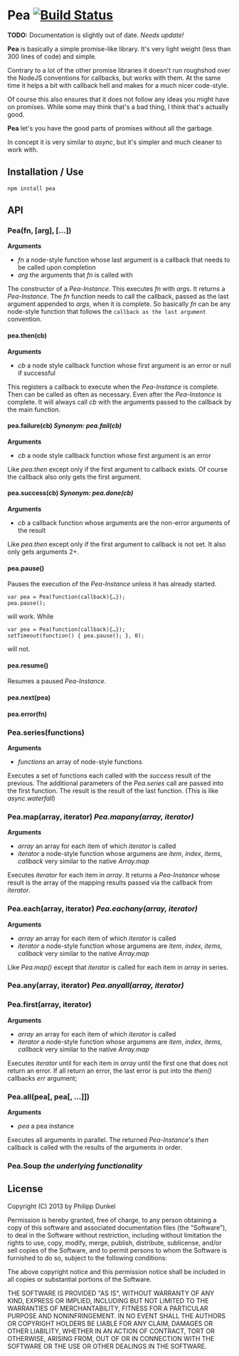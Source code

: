 # Pea [![Build Status](https://secure.travis-ci.org/phidelta/pea.png)](http://travis-ci.org/#!/phidelta/pea)

**TODO:** Documentation is slightly out of date. *Needs update!*

**Pea** is basically a simple promise-like library. It's very light weight (less than 300 lines of code) and simple.

Contrary to a lot of the other promise libraries it doesn't run roughshod over the NodeJS conventions for callbacks, but works with them. At the same time it helps a bit with callback hell and makes for a much nicer code-style.

Of course this also ensures that it does not follow any ideas you might have on promises. While some may think that's a bad thing, I think that's actually good.

**Pea** let's you have the good parts of promises without all the garbage.

In concept it is very similar to *async*, but it's simpler and much cleaner to work with.

## Installation / Use

    npm install pea

## API

### Pea(fn, [arg], […])

**Arguments**

 * *fn* a node-style function whose last argument is a callback that needs to be called upon completion
 * *arg* the arguments that *fn* is called with

The constructor of a *Pea-Instance*. This executes *fn* with *arg*s. It returns a *Pea-Instance*. The *fn* function needs to call the callback, passed as the last argument appended to *args*, when it is complete. So basically *fn* can be any node-style function that follows the `callback as the last argument` convention.

#### pea.then(cb)

**Arguments**

 * *cb* a node style callback function whose first argument is an error or null if successful

This registers a callback to execute when the *Pea-Instance* is complete. Then can be called as often as necessary. Even after the *Pea-Instance* is complete. It will always call *cb* with the arguments passed to the callback by the main function.

#### pea.failure(cb) *Synonym: pea.fail(cb)*

**Arguments**

 * *cb* a node style callback function whose first argument is an error

Like *pea.then* except only if the first argument to callback exists. Of course the callback also only gets the first argument.

#### pea.success(cb) *Synonym: pea.done(cb)*

**Arguments**

 * *cb* a callback function whose arguments are the non-error arguments of the result

Like *pea.then* except only if the first argument to callback is not set. It also only gets arguments 2+.

#### pea.pause()

Pauses the execution of the *Pea-Instance* unless it has already started.

    var pea = Pea(function(callback){…});
    pea.pause();

will work. While

    var pea = Pea(function(callback){…});
    setTimeout(function() { pea.pause(); }, 0);

will not.

#### pea.resume()

Resumes a paused *Pea-Instance*.

#### pea.next(pea)
#### pea.error(fn)

### Pea.series(functions)

**Arguments**

 * *functions* an array of node-style functions

Executes a set of functions each called with the *success* result of the previous. The additional parameters of the *Pea.series* call are passed into the first function. The result is the result of the last function. (This is like *async.waterfall*)

### Pea.map(array, iterator) *Pea.mapany(array, iterator)*

**Arguments**

 * *array* an array for each item of which *iterator* is called
 * *iterator* a node-style function whose argumens are *item*, *index*, *items*, *callback* very similar to the native *Array.map*

Executes *iterator* for each item in *array*. It returns a *Pea-Instance* whose result is the array of the mapping results passed via the callback from *iterator*.

### Pea.each(array, iterator) *Pea.eachany(array, iterator)*


**Arguments**

 * *array* an array for each item of which *iterator* is called
 * *iterator* a node-style function whose argumens are *item*, *index*, *items*, *callback* very similar to the native *Array.map*

Like *Pea.map()* except that *iterator* is called for each item in *array* in series.

### Pea.any(array, iterator) *Pea.anyall(array, iterator)*

### Pea.first(array, iterator)

**Arguments**

 * *array* an array for each item of which *iterator* is called
 * *iterator* a node-style function whose argumens are *item*, *index*, *items*, *callback* very similar to the native *Array.map*

Executes *iterator* until for each item in *array* until the first one that does not return an error. If all return an error, the last error is put into the *then()* callbacks *err* argument;

### Pea.all(pea[, pea[, …]])

**Arguments**

 * *pea* a pea instance

Executes all arguments in parallel. The returned *Pea-Instance*'s *then* callback is called with the results of the arguments in order.

### Pea.Soup *the underlying functionality*

## License

Copyright (C) 2013 by Philipp Dunkel

Permission is hereby granted, free of charge, to any person obtaining a copy of this software and associated documentation files (the "Software"), to deal in the Software without restriction, including without limitation the rights to use, copy, modify, merge, publish, distribute, sublicense, and/or sell copies of the Software, and to permit persons to whom the Software is furnished to do so, subject to the following conditions:

The above copyright notice and this permission notice shall be included in all copies or substantial portions of the Software.

THE SOFTWARE IS PROVIDED "AS IS", WITHOUT WARRANTY OF ANY KIND, EXPRESS OR IMPLIED, INCLUDING BUT NOT LIMITED TO THE WARRANTIES OF MERCHANTABILITY, FITNESS FOR A PARTICULAR PURPOSE AND NONINFRINGEMENT. IN NO EVENT SHALL THE AUTHORS OR COPYRIGHT HOLDERS BE LIABLE FOR ANY CLAIM, DAMAGES OR OTHER LIABILITY, WHETHER IN AN ACTION OF CONTRACT, TORT OR OTHERWISE, ARISING FROM, OUT OF OR IN CONNECTION WITH THE SOFTWARE OR THE USE OR OTHER DEALINGS IN THE SOFTWARE.
